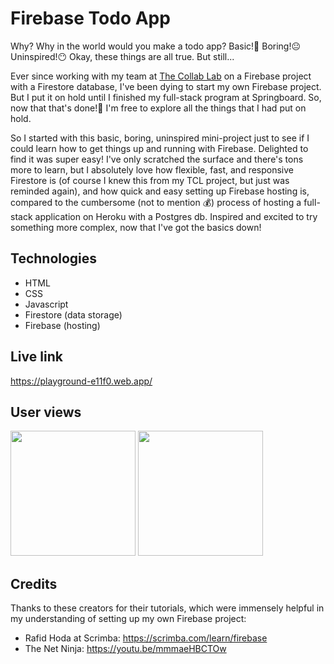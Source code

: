 # Firebase Todo App
Why? Why in the world would you make a todo app? Basic!🥱 Boring!😐 Uninspired!😶 Okay, these things are all true. But still...

Ever since working with my team at [The Collab Lab](https://the-collab-lab.codes) on a Firebase project with a Firestore database, I've been dying to start my own Firebase project. But I put it on hold until I finished my full-stack program at Springboard. So, now that that's done!🥳 I'm free to explore all the things that I had put on hold.

So I started with this basic, boring, uninspired mini-project just to see if I could learn how to get things up and running with Firebase. Delighted to find it was super easy! I've only scratched the surface and there's tons more to learn, but I absolutely love how flexible, fast, and responsive Firestore is (of course I knew this from my TCL project, but just was reminded again), and how quick and easy setting up Firebase hosting is, compared to the cumbersome (not to mention 💰) process of hosting a full-stack application on Heroku with a Postgres db. Inspired and excited to try something more complex, now that I've got the basics down!

## Technologies
- HTML
- CSS
- Javascript
- Firestore (data storage)
- Firebase (hosting)

## Live link
https://playground-e11f0.web.app/

## User views
<div>
<img src="https://user-images.githubusercontent.com/94068349/227803032-d6321bdb-9e5d-49d3-a829-3f9321517fcf.png" width="200px" display="inline-block">
<img src="https://user-images.githubusercontent.com/94068349/227803034-a1e5521e-23d0-4e9e-9a65-ee900d84d88c.png" width="200px" display="inline-block">
</div>

## Credits
Thanks to these creators for their tutorials, which were immensely helpful in my understanding of setting up my own Firebase project:
- Rafid Hoda at Scrimba: https://scrimba.com/learn/firebase
- The Net Ninja: https://youtu.be/mmmaeHBCTOw
